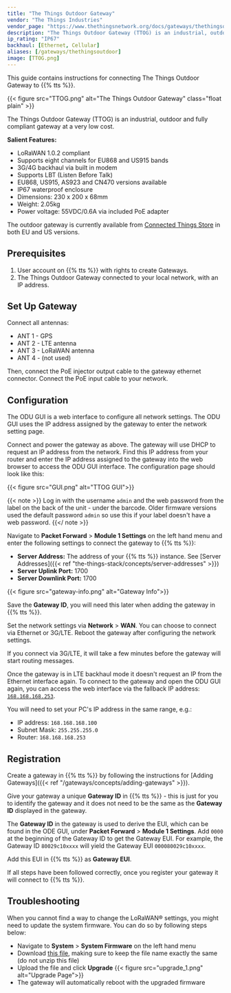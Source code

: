 ```yaml
---
title: "The Things Outdoor Gateway"
vendor: "The Things Industries"
vendor_page: "https://www.thethingsnetwork.org/docs/gateways/thethingsoutdoor/"
description: "The Things Outdoor Gateway (TTOG) is an industrial, outdoor and fully compliant gateway at a very low cost."
ip_rating: "IP67"
backhaul: [Ethernet, Cellular]
aliases: [/gateways/thethingsoutdoor]
image: [TTOG.png]
---
```


This guide contains instructions for connecting The Things Outdoor Gateway to {{% tts %}}.

<!--more-->

{{< figure src="TTOG.png" alt="The Things Outdoor Gateway" class="float plain" >}}

The Things Outdoor Gateway (TTOG) is an industrial, outdoor and fully compliant gateway at a very low cost.

**Salient Features:**

* LoRaWAN 1.0.2 compliant
* Supports eight channels for EU868 and US915 bands
* 3G/4G backhaul via built in modem
* Supports LBT (Listen Before Talk)
* EU868, US915, AS923 and CN470 versions available
* IP67 waterproof enclosure
* Dimensions: 230 x 200 x 68mm
* Weight: 2.05kg
* Power voltage: 55VDC/0.6A via included PoE adapter

The outdoor gateway is currently available from [Connected Things Store](https://connectedthings.store) in both EU and US versions.

## Prerequisites

1. User account on {{% tts %}} with rights to create Gateways.
2. The Things Outdoor Gateway connected to your local network, with an IP address.

## Set Up Gateway

Connect all antennas:

 - ANT 1 - GPS
 - ANT 2 - LTE antenna
 - ANT 3 - LoRaWAN antenna
 - ANT 4 - (not used)

Then, connect the PoE injector output cable to the gateway ethernet connector. Connect the PoE input cable to your network.

## Configuration

The ODU GUI is a web interface to configure all network settings. The ODU GUI uses the IP address assigned by the gateway to enter the network setting page.

Connect and power the gateway as above. The gateway will use DHCP to request an IP address from the network. Find this IP address from your router and enter the IP address assigned to the gateway into the web browser to access the ODU GUI interface. The configuration page should look like this: 

{{< figure src="GUI.png" alt="TTOG GUI">}}

{{< note >}} Log in with the username `admin` and the web password from the label on the back of the unit - under the barcode. Older firmware versions used the default password `admin` so use this if your label doesn't have a web password.
{{</ note >}}

Navigate to **Packet Forward** > **Module 1 Settings** on the left hand menu and enter the following settings to connect the gateway to {{% tts %}}:

 - **Server Address:** The address of your {{% tts %}} instance. See [Server Addresses]({{< ref "the-things-stack/concepts/server-addresses" >}}) 
 - **Server Uplink Port:** 1700
 - **Server Downlink Port:** 1700

{{< figure src="gateway-info.png" alt="Gateway Info">}}

Save the **Gateway ID**, you will need this later when adding the gateway in {{% tts %}}.

Set the network settings via **Network** > **WAN**. You can choose to connect via Ethernet or 3G/LTE. Reboot the gateway after configuring the network settings.

If you connect via 3G/LTE, it will take a few minutes before the gateway will start routing messages.

Once the gateway is in LTE backhaul mode it doesn't request an IP from the Ethernet interface again. To connect to the gateway and open the ODU GUI again, you can access the web interface via the fallback IP address: [`168.168.168.253`](http://168.168.168.253).

You will need to set your PC's IP address in the same range, e.g.:
- IP address: `168.168.168.100`
- Subnet Mask: `255.255.255.0`
- Router: `168.168.168.253`
 
## Registration

Create a gateway in {{% tts %}} by following the instructions for [Adding Gateways]({{< ref "/gateways/concepts/adding-gateways" >}}).

Give your gateway a unique **Gateway ID** in {{% tts %}} - this is just for you to identify the gateway and it does not need to be the same as the **Gateway ID** displayed in the gateway.

The **Gateway ID** in the gateway is used to derive the EUI, which can be found in the ODE GUI, under **Packet Forward** > **Module 1 Settings**. Add `0000` at the beginning of the Gateway ID to get the Gateway EUI. For example, the Gateway ID `80029c10xxxx` will yield the Gateway EUI `000080029c10xxxx`.

Add this EUI in {{% tts %}} as **Gateway EUI**.

If all steps have been followed correctly, once you register your gateway it will connect to {{% tts %}}.

## Troubleshooting

When you cannot find a way to change the LoRaWAN® settings, you might need to update the system firmware. You can do so by following steps below:

* Navigate to **System** > **System Firmware** on the left hand menu
* Download [this file](https://connectedthings.store/files/WAPS-232N_LW_OPDK_GUI_1.01.27_521895521.tar.gz), making sure to keep the file name exactly the same (do not unzip this file)
* Upload the file and click **Upgrade**
{{< figure src="upgrade_1.png" alt="Upgrade Page">}}
* The gateway will automatically reboot with the upgraded firmware
